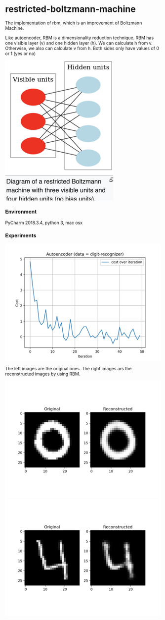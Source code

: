 # restricted-boltzmann-machine
The implementation of rbm, which is an improvement of Boltzmann Machine.

Like autoencoder, RBM is a dimensionality reduction technique. RBM has one visible layer (v) and one hidden layer (h). We can calculate h from v. Otherwise, we also can calculate v from h. Both sides only have values of 0 or 1 (yes or no)

<img src="https://github.com/ducanhnguyen/restricted-boltzmann-machine/blob/master/img/rbm.png" width="350">

### Environment

PyCharm 2018.3.4, python 3, mac osx

### Experiments

<img src="https://github.com/ducanhnguyen/restricted-boltzmann-machine/blob/master/img/rbm_cost.png" width="550">

The left images are the original ones. The right images ars the reconstructed images by using RBM.

<img src="https://github.com/ducanhnguyen/restricted-boltzmann-machine/blob/master/img/rbm_0_reconstruction.png" width="550">

<img src="https://github.com/ducanhnguyen/restricted-boltzmann-machine/blob/master/img/rbm_4_reconstruction.png" width="550">
